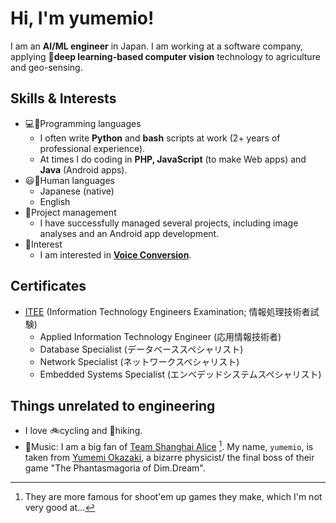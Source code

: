 # Hi, I'm yumemio!

I am an **AI/ML engineer** in Japan. I am working at a software company, applying 👀**deep learning-based computer vision** technology to agriculture and geo-sensing.

## Skills & Interests
* 💻💬Programming languages
  * I often write **Python** and **bash** scripts at work (2+ years of professional experience).                                                                         
  * At times I do coding in **PHP, JavaScript** (to make Web apps) and **Java** (Android apps).
* 😃💬Human languages 
  * Japanese (native)
  * English
* 📔Project management
  * I have successfully managed several projects, including image analyses and an Android app development.
* 🎯Interest
  * I am interested in **[Voice Conversion](https://paperswithcode.com/task/voice-conversion)**.

## Certificates
* [ITEE](https://www.jitec.ipa.go.jp/index-e.html) (Information Technology Engineers Examination; 情報処理技術者試験)
  * Applied Information Technology Engineer (応用情報技術者)
  * Database Specialist (データベーススペシャリスト)
  * Network Specialist (ネットワークスペシャリスト)
  * Embedded Systems Specialist (エンベデッドシステムスペシャリスト)

## Things unrelated to engineering
* I love 🚲cycling and 👒hiking.
* 🎵Music: I am a big fan of [Team Shanghai Alice](https://en.touhouwiki.net/wiki/Team_Shanghai_Alice) [^1]. My name, `yumemio`, is taken from [Yumemi Okazaki](https://en.touhouwiki.net/wiki/Yumemi_Okazaki), a bizarre physicist/ the final boss of their game "The Phantasmagoria of Dim.Dream".

[^1]: They are more famous for shoot'em up games they make, which I'm not very good at...
